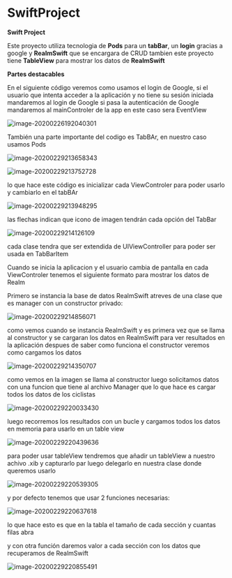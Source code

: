 # SwiftProject
**Swift Project**

Este proyecto utiliza tecnologia de **Pods** para un **tabBar**, un **login** gracias a google y **RealmSwift** que se encargara de  CRUD  tambien este proyecto tiene **TableView** para mostrar los datos de **RealmSwift**



**Partes destacables** 

En el siguiente código veremos como usamos el login de Google, si el usuario que intenta acceder a la aplicación y no tiene su sesión iniciada mandaremos al login de Google
si pasa la autenticación de Google mandaremos al mainControler de la app en este caso sera EventView

![image-20200226192040301](https://github.com/kiwiStucom/SwiftProject/blob/master/img/image-20200226192040301.png)



También una parte importante del codigo es TabBAr, en nuestro caso usamos Pods

![image-20200229213658343](C:\Users\hugos\AppData\Roaming\Typora\typora-user-images\image-20200229213658343.png)

![image-20200229213752728](C:\Users\hugos\AppData\Roaming\Typora\typora-user-images\image-20200229213752728.png)

lo que hace este código es inicializar cada  ViewControler para poder usarlo y cambiarlo en el tabBAr 

![image-20200229213948295](C:\Users\hugos\AppData\Roaming\Typora\typora-user-images\image-20200229213948295.png)

las flechas indican que icono de imagen tendrán cada opción del TabBar 

![image-20200229214126109](C:\Users\hugos\AppData\Roaming\Typora\typora-user-images\image-20200229214126109.png)

cada clase tendra que ser extendida de UIViewController para poder ser usada en TabBarItem



Cuando se inicia la aplicacion y el usuario cambia de pantalla en cada ViewControler tenemos  el siguiente formato para mostrar los datos de Realm

Primero se instancia la base de datos RealmSwift atreves de una clase que es manager con un constructor privado:

![image-20200229214856071](C:\Users\hugos\AppData\Roaming\Typora\typora-user-images\image-20200229214856071.png)

como vemos cuando se instancia RealmSwift y es primera vez que se llama al constructor y se cargaran los datos en RealmSwift para ver resultados en la aplicación despues de saber como funciona el constructor veremos como cargamos los datos



![image-20200229214350707](C:\Users\hugos\AppData\Roaming\Typora\typora-user-images\image-20200229214350707.png)

como vemos en la imagen se llama al constructor luego solicitamos datos con una funcion que tiene al archivo Manager que lo que hace es cargar todos los datos de los ciclistas 



![image-20200229220033430](C:\Users\hugos\AppData\Roaming\Typora\typora-user-images\image-20200229220033430.png)

luego recorremos los resultados con un bucle y cargamos todos los datos en memoria para usarlo en un table view



![image-20200229220439636](C:\Users\hugos\AppData\Roaming\Typora\typora-user-images\image-20200229220439636.png)

para poder usar tableView tendremos que añadir un tableView a nuestro achivo .xib y capturarlo par luego delegarlo en nuestra clase donde queremos usarlo

![image-20200229220539305](C:\Users\hugos\AppData\Roaming\Typora\typora-user-images\image-20200229220539305.png)



y por defecto tenemos que usar 2 funciones necesarias:

![image-20200229220637618](C:\Users\hugos\AppData\Roaming\Typora\typora-user-images\image-20200229220637618.png)

lo que hace esto es que en la tabla el tamaño de cada sección y cuantas filas abra 

y con otra función daremos valor a cada sección con los datos que recuperamos de RealmSwift

![image-20200229220855491](C:\Users\hugos\AppData\Roaming\Typora\typora-user-images\image-20200229220855491.png)
